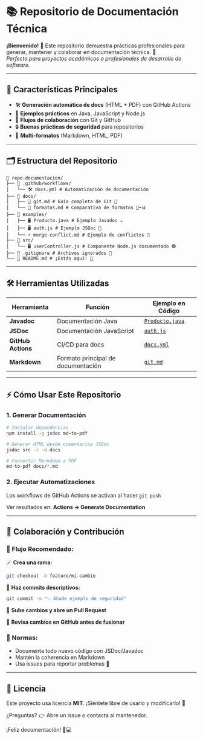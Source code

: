 # 📚 Repositorio de Documentación Técnica

**¡Bienvenido!** 👋 Este repositorio demuestra prácticas profesionales para generar, mantener y colaborar en documentación técnica. 🚀  
*Perfecto para proyectos académicos o profesionales de desarrollo de software.*  

---

## 🌟 Características Principales  

- 🛠 **Generación automática de docs** (HTML + PDF) con GitHub Actions  
- 📖 **Ejemplos prácticos** en Java, JavaScript y Node.js  
- 🤝 **Flujos de colaboración** con Git y GitHub  
- 🔒 **Buenas prácticas de seguridad** para repositorios  
- 📄 **Multi-formatos** (Markdown, HTML, PDF)  

---

## 🗂 Estructura del Repositorio  
```
📁 repo-documentacion/
├── 📁 .github/workflows/
│   └── 🛠 docs.yml # Automatización de documentación
├── 📁 docs/
│   ├── 📄 git.md # Guía completa de Git 🌿
│   └── 📄 formatos.md # Comparativa de formatos 📄➡📊
├── 📁 examples/
│   ├── 🖥 Producto.java # Ejemplo Javadoc ☕
│   ├── 🖥 auth.js # Ejemplo JSDoc 📜
│   └── ⚡ merge-conflict.md # Ejemplo de conflictos 🚧
├── 📁 src/
│   └── 🖥 userController.js # Componente Node.js documentado 🟢
├── 📄 .gitignore # Archivos ignorados 🚫
└── 📄 README.md # ¡Estás aquí! 👀
```

---

## 🛠️ Herramientas Utilizadas  

| Herramienta          | Función                             | Ejemplo en Código           |  
|----------------------|-------------------------------------|------------------------------|  
| **Javadoc**          | Documentación Java                  | [`Producto.java`](examples/Producto.java) |  
| **JSDoc**            | Documentación JavaScript            | [`auth.js`](examples/auth.js) |  
| **GitHub Actions**   | CI/CD para docs                     | [`docs.yml`](.github/workflows/docs.yml) |  
| **Markdown**         | Formato principal de documentación  | [`git.md`](docs/git.md)       |  

---

## ⚡️ Cómo Usar Este Repositorio  

### 1. Generar Documentación  
```bash
# Instalar dependencias
npm install -g jsdoc md-to-pdf

# Generar HTML desde comentarios JSDoc
jsdoc src -r -d docs

# Convertir Markdown a PDF
md-to-pdf docs/*.md
```

### 2. Ejecutar Automatizaciones  
Los workflows de GitHub Actions se activan al hacer `git push`  

Ver resultados en: **Actions → Generate Documentation**  

---

## 👥 Colaboración y Contribución  

### 🔄 Flujo Recomendado:

🪄 **Crea una rama:**  
```bash
git checkout -b feature/mi-cambio
```

💾 **Haz commits descriptivos:**  
```bash
git commit -m "✨ Añade ejemplo de seguridad"
```

🚀 **Sube cambios y abre un Pull Request**

👀 **Revisa cambios en GitHub antes de fusionar**

### 📌 Normas:
- Documenta todo nuevo código con JSDoc/Javadoc  
- Mantén la coherencia en Markdown  
- Usa issues para reportar problemas 🐛  

---

## 📜 Licencia  
Este proyecto usa licencia **MIT**. ¡Siéntete libre de usarlo y modificarlo! 🎉  

¿Preguntas? 👉 Abre un issue o contacta al mantenedor.  

¡Feliz documentación! 📝💻
